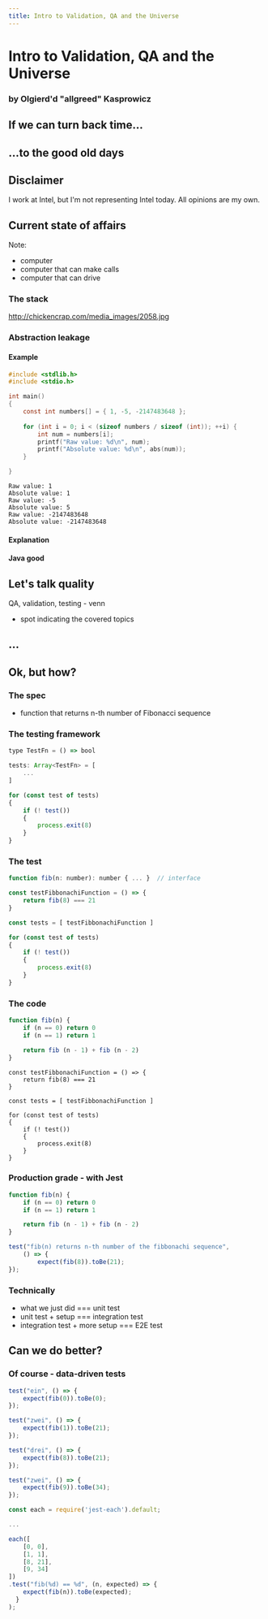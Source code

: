 ```yaml
---
title: Intro to Validation, QA and the Universe
---
```

# Intro to Validation, QA and the Universe
### by Olgierd'd "allgreed" Kasprowicz
<!--v-->

## If we can turn back time...
<!-- pic of tardis -->

<!--v-->

## ...to the good old days
<!-- pic of old computers / people -->

<!--s-->

## Disclaimer
I work at Intel, but I'm not representing Intel today. All opinions are my own.

<!--s-->

## Current state of affairs
<!-- pic of laptop, telephone and car -->
Note: 
- computer
- computer that can make calls
- computer that can drive
<!--v-->
### The stack
http://chickencrap.com/media_images/2058.jpg
<!--v-->
### Abstraction leakage
<!-- TODO: quote about duck that needs bateries -->

<!--v-->
#### Example
```c
#include <stdlib.h>
#include <stdio.h>

int main()
{
    const int numbers[] = { 1, -5, -2147483648 };
    
    for (int i = 0; i < (sizeof numbers / sizeof (int)); ++i) {
        int num = numbers[i];
        printf("Raw value: %d\n", num);
        printf("Absolute value: %d\n", abs(num));
    }

}

```

```
Raw value: 1
Absolute value: 1
Raw value: -5
Absolute value: 5
Raw value: -2147483648
Absolute value: -2147483648
```

<!--v-->
#### Explanation
<!-- TODO -->

<!--v-->
#### Java good
<!-- TODO: java example -->

<!--s-->
## Let's talk quality

QA, validation, testing - venn
+ spot indicating the covered topics

<!--s-->
## ...
<!--s-->
## Ok, but how?
<!--v-->

### The spec
- function that returns n-th number of Fibonacci sequence
<!--v-->

### The testing framework
```js
type TestFn = () => bool

tests: Array<TestFn> = [
    ...
]

for (const test of tests)
{
    if (! test())
    {
        process.exit(8)
    }
}
```
<!--v-->

### The test
```js
function fib(n: number): number { ... }  // interface

const testFibbonachiFunction = () => {
    return fib(8) === 21
}

const tests = [ testFibbonachiFunction ]

for (const test of tests)
{
    if (! test())
    {
        process.exit(8)
    }
}
```
<!--v-->

### The code
```js
function fib(n) {
    if (n == 0) return 0
    if (n == 1) return 1

    return fib (n - 1) + fib (n - 2)
}
```
```
const testFibbonachiFunction = () => {
    return fib(8) === 21
}

const tests = [ testFibbonachiFunction ]

for (const test of tests)
{
    if (! test())
    {
        process.exit(8)
    }
}
```

<!--v-->
### Production grade - with Jest
```js
function fib(n) {
    if (n == 0) return 0
    if (n == 1) return 1

    return fib (n - 1) + fib (n - 2)
}

test("fib(n) returns n-th number of the fibbonachi sequence",
    () => {
        expect(fib(8)).toBe(21);
});
```

<!--v-->
### Technically

- what we just did === unit test
- unit test + setup === integration test
- integration test + more setup === E2E test
<!--s-->

## Can we do better?
<!--v-->
### Of course - data-driven tests

```js
test("ein", () => {
    expect(fib(0)).toBe(0);
});

test("zwei", () => {
    expect(fib(1)).toBe(21);
});

test("drei", () => {
    expect(fib(8)).toBe(21);
});

test("zwei", () => {
    expect(fib(9)).toBe(34);
});
```
<!--v-->
```js
const each = require('jest-each').default;

...

each([
    [0, 0],
    [1, 1],
    [8, 21],
    [9, 34]
])
.test("fib(%d) == %d", (n, expected) => {
    expect(fib(n)).toBe(expected);
  }
);
```


